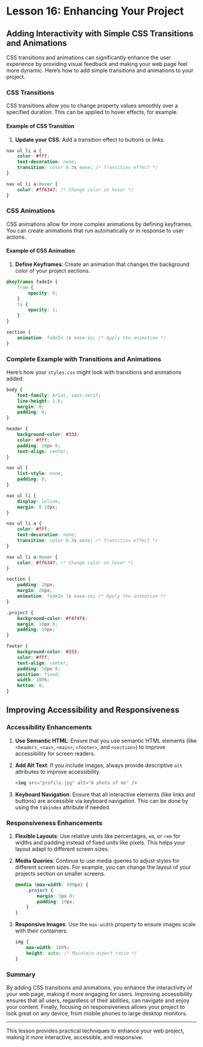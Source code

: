 # Lesson 16: Enhancing Your Project

## Adding Interactivity with Simple CSS Transitions and Animations

CSS transitions and animations can significantly enhance the user experience by providing visual feedback and making your web page feel more dynamic. Here’s how to add simple transitions and animations to your project.

### CSS Transitions

CSS transitions allow you to change property values smoothly over a specified duration. This can be applied to hover effects, for example.

#### Example of CSS Transition

1. **Update your CSS**: Add a transition effect to buttons or links.

```css
nav ul li a {
    color: #fff;
    text-decoration: none;
    transition: color 0.3s ease; /* Transition effect */
}

nav ul li a:hover {
    color: #ff6347; /* Change color on hover */
}
```

### CSS Animations

CSS animations allow for more complex animations by defining keyframes. You can create animations that run automatically or in response to user actions.

#### Example of CSS Animation

1. **Define Keyframes**: Create an animation that changes the background color of your project sections.

```css
@keyframes fadeIn {
    from {
        opacity: 0;
    }
    to {
        opacity: 1;
    }
}

section {
    animation: fadeIn 1s ease-in; /* Apply the animation */
}
```

### Complete Example with Transitions and Animations

Here’s how your `styles.css` might look with transitions and animations added:

```css
body {
    font-family: Arial, sans-serif;
    line-height: 1.6;
    margin: 0;
    padding: 0;
}

header {
    background-color: #333;
    color: #fff;
    padding: 10px 0;
    text-align: center;
}

nav ul {
    list-style: none;
    padding: 0;
}

nav ul li {
    display: inline;
    margin: 0 10px;
}

nav ul li a {
    color: #fff;
    text-decoration: none;
    transition: color 0.3s ease; /* Transition effect */
}

nav ul li a:hover {
    color: #ff6347; /* Change color on hover */
}

section {
    padding: 20px;
    margin: 20px;
    animation: fadeIn 1s ease-in; /* Apply the animation */
}

.project {
    background-color: #f4f4f4;
    margin: 10px 0;
    padding: 10px;
}

footer {
    background-color: #333;
    color: #fff;
    text-align: center;
    padding: 10px 0;
    position: fixed;
    width: 100%;
    bottom: 0;
}
```

## Improving Accessibility and Responsiveness

### Accessibility Enhancements

1. **Use Semantic HTML**: Ensure that you use semantic HTML elements (like `<header>`, `<nav>`, `<main>`, `<footer>`, and `<section>`) to improve accessibility for screen readers.

2. **Add Alt Text**: If you include images, always provide descriptive `alt` attributes to improve accessibility.

   ```html
   <img src="profile.jpg" alt="A photo of me" />
   ```

3. **Keyboard Navigation**: Ensure that all interactive elements (like links and buttons) are accessible via keyboard navigation. This can be done by using the `tabindex` attribute if needed.

### Responsiveness Enhancements

1. **Flexible Layouts**: Use relative units like percentages, `em`, or `rem` for widths and padding instead of fixed units like pixels. This helps your layout adapt to different screen sizes.

2. **Media Queries**: Continue to use media queries to adjust styles for different screen sizes. For example, you can change the layout of your projects section on smaller screens.

   ```css
   @media (max-width: 600px) {
       .project {
           margin: 5px 0;
           padding: 10px;
       }
   }
   ```

3. **Responsive Images**: Use the `max-width` property to ensure images scale with their containers.

   ```css
   img {
       max-width: 100%;
       height: auto; /* Maintain aspect ratio */
   }
   ```

### Summary

By adding CSS transitions and animations, you enhance the interactivity of your web page, making it more engaging for users. Improving accessibility ensures that all users, regardless of their abilities, can navigate and enjoy your content. Finally, focusing on responsiveness allows your project to look great on any device, from mobile phones to large desktop monitors.

---

This lesson provides practical techniques to enhance your web project, making it more interactive, accessible, and responsive.